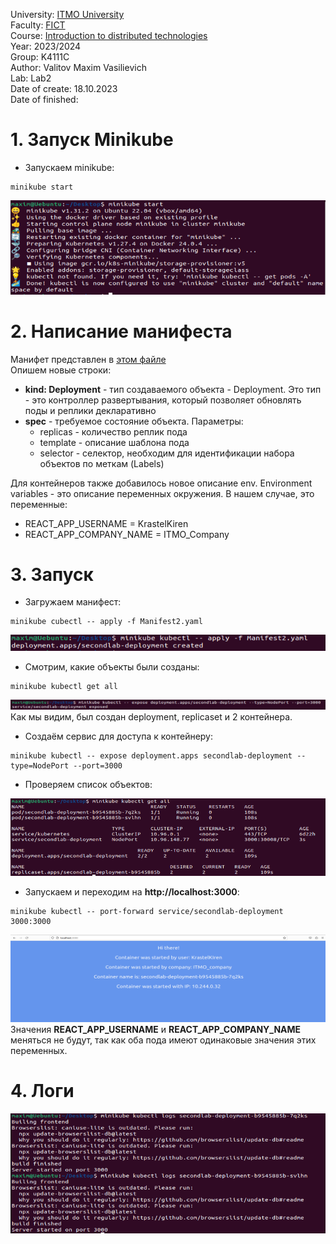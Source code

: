 University: [ITMO University](https://itmo.ru/ru/)  
Faculty: [FICT](https://fict.itmo.ru)  
Course: [Introduction to distributed   technologies](https://github.com/itmo-ict-faculty/introduction-to-distributed-technologies)  
Year: 2023/2024  
Group: K4111C  
Author: Valitov Maxim Vasilievich  
Lab: Lab2  
Date of create: 18.10.2023  
Date of finished:  

# 1. Запуск Minikube  
- Запускаем minikube: 
```
minikube start
```
![pics/1](https://github.com/KrastelKiren/2023_2024-introduction_to_distributed_technologies-K4111C-valitov_m_v/blob/main/lab2/pics/1.png?raw=true)  
# 2. Написание манифеста  
Манифет представлен в [этом файле]()  
Опишем новые строки:  
- **kind: Deployment** - тип создаваемого объекта - Deployment. Это тип - это контроллер развертывания, который позволяет обновлять поды и реплики декларативно  
- **spec** - требуемое состояние объекта. Параметры:  
  - replicas - количество реплик пода  
  - template - описание шаблона пода  
  - selector - селектор, необходим для идентификации набора объектов по меткам (Labels)  

Для контейнеров также добавилось новое описание env. Environment variables - это описание переменных окружения. В нашем случае, это переменные:  
- REACT_APP_USERNAME = KrastelKiren  
- REACT_APP_COMPANY_NAME = ITMO_Company  

# 3. Запуск
- Загружаем манифест:
```
minikube cubectl -- apply -f Manifest2.yaml
```
![pics/2](https://github.com/KrastelKiren/2023_2024-introduction_to_distributed_technologies-K4111C-valitov_m_v/blob/main/lab2/pics/2.png?raw=true)
- Смотрим, какие объекты были созданы:
```
minikube kubectl get all
```
![pics/3](https://github.com/KrastelKiren/2023_2024-introduction_to_distributed_technologies-K4111C-valitov_m_v/blob/main/lab2/pics/3.png?raw=true)
Как мы видим, был создан deployment, replicaset и 2 контейнера.

- Создаём сервис для доступа к контейнеру:
```
minikube kubectl -- expose deployment.apps secondlab-deployment --type=NodePort --port=3000
```
- Проверяем список объектов:

![pics/4](https://github.com/KrastelKiren/2023_2024-introduction_to_distributed_technologies-K4111C-valitov_m_v/blob/main/lab2/pics/4.png?raw=true)
- Запускаем и переходим на **http://localhost:3000**:
```
minikube kubectl -- port-forward service/secondlab-deployment 3000:3000
```
![pics/5](https://github.com/KrastelKiren/2023_2024-introduction_to_distributed_technologies-K4111C-valitov_m_v/blob/main/lab2/pics/5.png?raw=true)
Значения **REACT_APP_USERNAME** и **REACT_APP_COMPANY_NAME** меняться не будут, так как оба пода имеют одинаковые значения этих переменных.

# 4. Логи
![pics/6](https://github.com/KrastelKiren/2023_2024-introduction_to_distributed_technologies-K4111C-valitov_m_v/blob/main/lab2/pics/6.png?raw=true)
